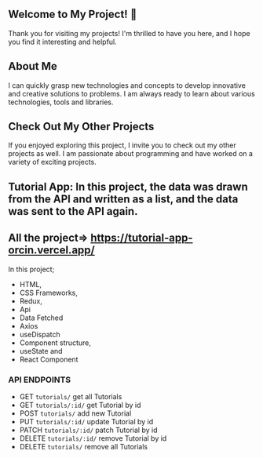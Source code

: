 ## Welcome to My Project! 👋

Thank you for visiting my projects! I'm thrilled to have you here, and I hope you find it interesting and helpful.

## About Me
I can quickly grasp new technologies and concepts to develop innovative and creative solutions to problems. I am always ready to learn about various technologies, tools and libraries.

## Check Out My Other Projects 
If you enjoyed exploring this project, I invite you to check out my other projects as well. I am passionate about programming and have worked on a variety of exciting projects.

##	Tutorial App: In this project, the data was drawn from the API and written as a list, and the data was sent to the API again.
## All the project=> https://tutorial-app-orcin.vercel.app/
In this project; <br>
- HTML, <br>
- CSS Frameworks, <br>
- Redux,
- Api
- Data Fetched
- Axios
- useDispatch  <br>
- Component structure,  <br>
- useState and <br>
- React Component <br>

### API ENDPOINTS

- GET `tutorials/` get all Tutorials
- GET `tutorials/:id/` get Tutorial by id
- POST `tutorials/` add new Tutorial
- PUT `tutorials/:id/` update Tutorial by id
- PATCH `tutorials/:id/` patch Tutorial by id
- DELETE `tutorials/:id/` remove Tutorial by id
- DELETE `tutorials/` remove all Tutorials

